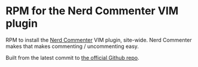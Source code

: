 # RPM for the Nerd Commenter VIM plugin

RPM to install the [Nerd Commenter](https://github.com/scrooloose/nerdcommenter) VIM plugin, site-wide. Nerd Commenter makes
that makes commenting / uncommenting easy.

Built from the latest commit to [the official Github
repo](https://github.com/scrooloose/inerdcommenter).
